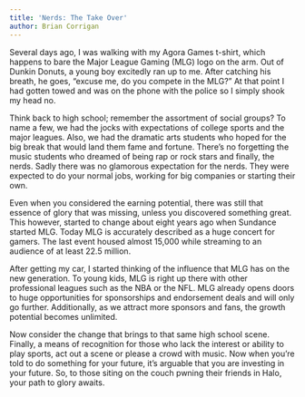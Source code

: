 ```yaml
---
title: 'Nerds: The Take Over'
author: Brian Corrigan
---
```

Several days ago, I was walking with my Agora Games t-shirt, which happens to bare the Major League Gaming (MLG) logo on the arm. Out of Dunkin Donuts, a young boy excitedly ran up to me. After catching his breath, he goes, “excuse me, do you compete in the MLG?” At that point I had gotten towed and was on the phone with the police so I simply shook my head no.

 Think back to high school; remember the assortment of social groups? To name a few, we had the jocks with expectations of college sports and the major leagues. Also, we had the dramatic arts students who hoped for the big break that would land them fame and fortune. There’s no forgetting the music students who dreamed of being rap or rock stars and finally, the nerds. Sadly there was no glamorous expectation for the nerds. They were expected to do your normal jobs, working for big companies or starting their own.

 Even when you considered the earning potential, there was still that essence of glory that was missing, unless you discovered something great. This however, started to change about eight years ago when Sundance started MLG. Today MLG is accurately described as a huge concert for gamers. The last event housed almost 15,000 while streaming to an audience of at least 22.5 million.

 After getting my car, I started thinking of the influence that MLG has on the new generation. To young kids, MLG is right up there with other professional leagues such as the NBA or the NFL. MLG already opens doors to huge opportunities for sponsorships and endorsement deals and will only go further. Additionally, as we attract more sponsors and fans, the growth potential becomes unlimited.

 Now consider the change that brings to that same high school scene. Finally, a means of recognition for those who lack the interest or ability to play sports, act out a scene or please a crowd with music. Now when you’re told to do something for your future, it’s arguable that you are investing in your future. So, to those siting on the couch pwning their friends in Halo, your path to glory awaits.
